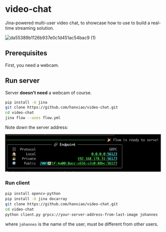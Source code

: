 # video-chat

Jina-powered multi-user video chat, to showcase how to use to build a real-time streaming solution.

![da55389b1126b937e0c1d451ac54bac9 (1)](https://user-images.githubusercontent.com/2041322/185625220-40c1f887-3be4-49df-9318-c49e0fb7365e.gif)

## Prerequisites

First, you need a webcam.


## Run server

Server **doesn't need** a webcam of course.

```bash
pip install -U jina
git clone https://github.com/hanxiao/video-chat.git
cd video-chat
jina flow --uses flow.yml
```

Note down the server address:

![](.github/server.png)

### Run client

```bash
pip install opencv-python
pip install -U jina docarray
git clone https://github.com/hanxiao/video-chat.git
cd video-chat
python client.py grpcs://your-server-address-from-last-image johannes
```

where `johannes` is the name of the user, must be different from other users.
